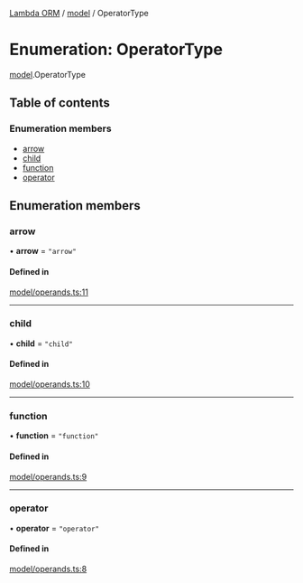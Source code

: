 [Lambda ORM](../README.md) / [model](../modules/model.md) / OperatorType

# Enumeration: OperatorType

[model](../modules/model.md).OperatorType

## Table of contents

### Enumeration members

- [arrow](model.OperatorType.md#arrow)
- [child](model.OperatorType.md#child)
- [function](model.OperatorType.md#function)
- [operator](model.OperatorType.md#operator)

## Enumeration members

### arrow

• **arrow** = `"arrow"`

#### Defined in

[model/operands.ts:11](https://github.com/FlavioLionelRita/js-expressions/blob/ee5957b/src/lib/model/operands.ts#L11)

___

### child

• **child** = `"child"`

#### Defined in

[model/operands.ts:10](https://github.com/FlavioLionelRita/js-expressions/blob/ee5957b/src/lib/model/operands.ts#L10)

___

### function

• **function** = `"function"`

#### Defined in

[model/operands.ts:9](https://github.com/FlavioLionelRita/js-expressions/blob/ee5957b/src/lib/model/operands.ts#L9)

___

### operator

• **operator** = `"operator"`

#### Defined in

[model/operands.ts:8](https://github.com/FlavioLionelRita/js-expressions/blob/ee5957b/src/lib/model/operands.ts#L8)
